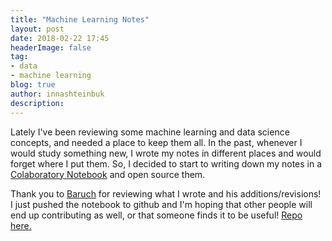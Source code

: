 ```yaml
---
title: "Machine Learning Notes"
layout: post
date: 2018-02-22 17:45
headerImage: false
tag:
- data
- machine learning
blog: true
author: innashteinbuk
description: 
---
```


Lately I've been reviewing some machine learning and data science concepts, and needed a place to keep them all. In the past, whenever I would study something new, I wrote my notes in different places and would forget where I put them. So, I decided to start to writing down my notes in a [Colaboratory Notebook](https://colab.research.google.com/notebooks/welcome.ipynb#recent=true) and open source them.

Thank you to [Baruch](http://blog.tabanpour.info/) for reviewing what I wrote and his additions/revisions! I just pushed the notebook to github and I'm hoping that other people will end up contributing as well, or that someone finds it to be useful! [Repo here.](https://github.com/innainu/ML-and-DS-Handbook)

